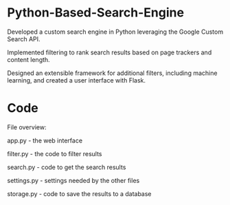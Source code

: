 # Python-Based-Search-Engine
Developed a custom search engine in Python leveraging the Google Custom Search API.

Implemented filtering to rank search results based on page trackers and content length.

Designed an extensible framework for additional filters, including machine learning, and created a user interface with Flask.

# Code
File overview:

app.py - the web interface 

filter.py - the code to filter results

search.py - code to get the search results

settings.py - settings needed by the other files

storage.py - code to save the results to a database


